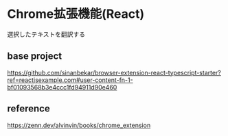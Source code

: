 # Chrome拡張機能(React)

選択したテキストを翻訳する

## base project
https://github.com/sinanbekar/browser-extension-react-typescript-starter?ref=reactjsexample.com#user-content-fn-1-bf01093568b3e4ccc1fd94911d90e460

## reference

https://zenn.dev/alvinvin/books/chrome_extension
